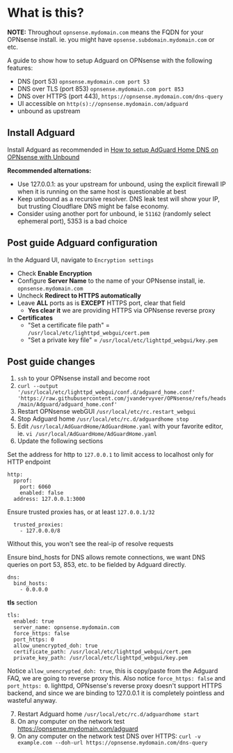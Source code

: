 # What is this?

**NOTE:** Throughout `opnsense.mydomain.com` means the FQDN for your OPNsense install. ie. you might have `opsense.subdomain.mydomain.com` or etc.

A guide to show how to setup Adguard on OPNsense with the following features:
- DNS (port 53) `opnsense.mydomain.com port 53`
- DNS over TLS (port 853) `opnsense.mydomain.com port 853`
- DNS over HTTPS (port 443), `https://opnsense.mydomain.com/dns-query`
- UI accessible on `http(s)://opnsense.mydomain.com/adguard`
- unbound as upstream

## Install Adguard

Install Adguard as recommended in [How to setup AdGuard Home DNS on OPNsense with Unbound](https://windgate.net/setup-adguard-home-opnsense-adblocker/)

**Recommended alternations:**
- Use 127.0.0.1:<port> as your upstream for unbound, using the explicit firewall IP when it is running on the same host is questionable at best
- Keep unbound as a recursive resolver.  DNS leak test will show your IP, but trusting Cloudflare DNS might be false economy.
- Consider using another port for unbound, ie `51162` (randomly select ephemeral port), 5353 is a bad choice

## Post guide Adguard configuration

In the Adguard UI, navigate to `Encryption settings`
- Check **Enable Encryption**
- Configure **Server Name** to the name of your OPNsense install, ie. `opnsense.mydomain.com`
- Uncheck **Redirect to HTTPS automatically**
- Leave **ALL** ports as is **EXCEPT** HTTPS port, clear that field
  - **Yes clear it** we are providing HTTPS via OPNsense reverse proxy
- **Certificates**
  - "Set a certificate file path" = `/usr/local/etc/lighttpd_webgui/cert.pem`
  - "Set a private key file" = `/usr/local/etc/lighttpd_webgui/key.pem`

## Post guide changes

1. `ssh` to your OPNsense install and become root
2. `curl --output '/usr/local/etc/lighttpd_webgui/conf.d/adguard_home.conf' 'https://raw.githubusercontent.com/jvandervyver/OPNsense/refs/heads/main/Adguard/adguard_home.conf'`
3. Restart OPNsense webGUI `/usr/local/etc/rc.restart_webgui`
4. Stop Adguard home `/usr/local/etc/rc.d/adguardhome stop`
5. Edit `/usr/local/AdGuardHome/AdGuardHome.yaml` with your favorite editor, ie. `vi /usr/local/AdGuardHome/AdGuardHome.yaml`
6. Update the following sections

Set the address for http to `127.0.0.1` to limit access to localhost only for HTTP endpoint

```
http:
  pprof:
    port: 6060
    enabled: false
  address: 127.0.0.1:3000
```

Ensure trusted proxies has, or at least `127.0.0.1/32`
```
  trusted_proxies:
    - 127.0.0.0/8
```

Without this, you won't see the real-ip of resolve requests

Ensure bind_hosts for DNS allows remote connections, we want DNS queries on port 53, 853, etc. to be fielded by Adguard directly.

```
dns:
  bind_hosts:
    - 0.0.0.0
```

**tls** section

```
tls:
  enabled: true
  server_name: opnsense.mydomain.com
  force_https: false
  port_https: 0
  allow_unencrypted_doh: true
  certificate_path: /usr/local/etc/lighttpd_webgui/cert.pem
  private_key_path: /usr/local/etc/lighttpd_webgui/key.pem
```

Notice `allow_unencrypted_doh: true`, this is copy/paste from the Adguard FAQ, we are going to reverse proxy this.
Also notice `force_https: false` and `port_https: 0`.  lighttpd, OPNsense's reverse proxy doesn't support HTTPS backend, and since we are binding to 127.0.0.1 it is completely pointless and wasteful anyway.

7. Restart Adguard home `/usr/local/etc/rc.d/adguardhome start`
8. On any computer on the network test https://opnsense.mydomain.com/adguard
9. On any computer on the network test DNS over HTTPS: `curl -v example.com --doh-url https://opnsense.mydomain.com/dns-query`
